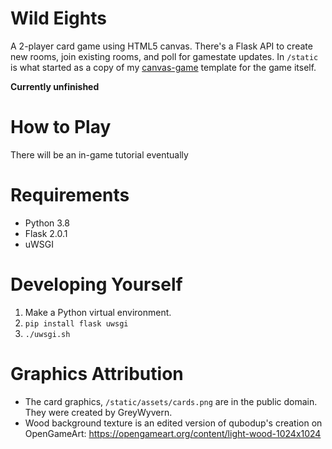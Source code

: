 # Wild Eights
A 2-player card game using HTML5 canvas. There's a Flask API to create new rooms, join existing rooms, and poll for gamestate updates. In `/static` is what started as a copy of my [canvas-game](https://github.com/tassaron/canvas-game) template for the game itself.

**Currently unfinished**

# How to Play
There will be an in-game tutorial eventually

# Requirements
* Python 3.8
* Flask 2.0.1
* uWSGI

# Developing Yourself
1. Make a Python virtual environment.
2. `pip install flask uwsgi`
3. `./uwsgi.sh`

# Graphics Attribution
* The card graphics, `/static/assets/cards.png` are in the public domain. They were created by GreyWyvern.
* Wood background texture is an edited version of qubodup's creation on OpenGameArt: <https://opengameart.org/content/light-wood-1024x1024>